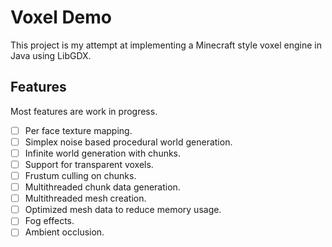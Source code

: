 # Voxel Demo
This project is my attempt at implementing a Minecraft style voxel engine in Java using LibGDX.

## Features
Most features are work in progress.
- [ ] Per face texture mapping.
- [ ] Simplex noise based procedural world generation.
- [ ] Infinite world generation with chunks.
- [ ] Support for transparent voxels. 
- [ ] Frustum culling on chunks.
- [ ] Multithreaded chunk data generation.
- [ ] Multithreaded mesh creation.
- [ ] Optimized mesh data to reduce memory usage.
- [ ] Fog effects.
- [ ] Ambient occlusion.
